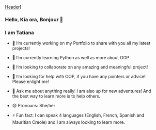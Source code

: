 [Header](https://lh3.googleusercontent.com/pw/ACtC-3fSHWURB32UIsQ3vifZkUOXx_6konmt27eCKmooWRsGhJZEqP4Yh7jwglrSXnvfLqmSKNr9w2qZb_KSqRc42VcGPLGRVc_OZgFzbwpVJUTfZH2gYX7p_mP-OlypXWDAwiWR3JVnno7NU_K-cFwPAcKNVw=w1304-h978-no?authuser=0)]

### Hello, Kia ora, Bonjour 👋 

### I am Tatiana


- 🔭 I’m currently working on my Portfolio to share with you all my latest projects!

- 🌱 I’m currently learning Python as well as more about OOP

- 👯 I’m looking to collaborate on any amazing and meaningful project!

- 🤔 I’m looking for help with OOP, if you have any pointers or advice! Please enlight me!

- 💬 Ask me about anything really! I am also up for new adventures! And the best way to learn more is to help others.

- 😄 Pronouns: She/her

- ⚡ Fun fact: I can speak 4 languages (English, French, Spanish and Mauritian Creole) and I am always looking to learn more.
